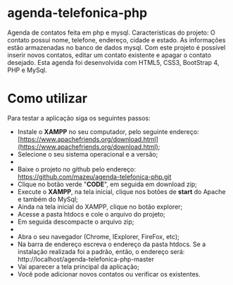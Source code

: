 # agenda-telefonica-php
Agenda de contatos feita em php e mysql.
Características do projeto:
O contato possui nome, telefone, endereço, cidade e estado.
As informações estão armazenadas no banco de dados mysql.
Com este projeto é possível inserir novos contatos, editar um contato existente e apagar o contato desejado.
Esta agenda foi desenvolvida com HTML5, CSS3, BootStrap 4,  PHP e MySql.


# Como utilizar

Para testar a aplicação siga os seguintes passos:
- Instale o **XAMPP** no seu computador, pelo seguinte endereço:[https://www.apachefriends.org/download.html](https://www.apachefriends.org/download.html);
- Selecione o seu sistema operacional e a versão;
- 
- Baixe o projeto no github pelo endereço: https://github.com/mazeu/agenda-telefonica-php.git
- Clique no botão verde "**CODE**", em seguida em download zip;
- Execute o **XAMPP**, na tela inicial, clique nos botões de **start** do Apache e também do MySql;
- Ainda na tela inicial do XAMPP, clique no botão explorer;
- Acesse a pasta htdocs  e cole o arquivo do projeto;
- Em seguida descompacte o arquivo zip;
- 
- Abra o seu navegador (Chrome, IExplorer, FireFox, etc);
- Na barra de endereço escreva o endereço da pasta htdocs. Se a instalação realizada foi a padrão, então, o endereço será: http://localhost/agenda-telefonica-php-master
- Vai aparecer a tela principal da aplicação;
- Você pode adicionar novos contatos ou verificar os existentes.

